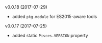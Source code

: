 v0.0.18 (2017-07-29)
- added `pkg.module` for ES2015-aware tools

v0.0.17 (2017-07-25)
- added static `Pisces.VERSION` property
